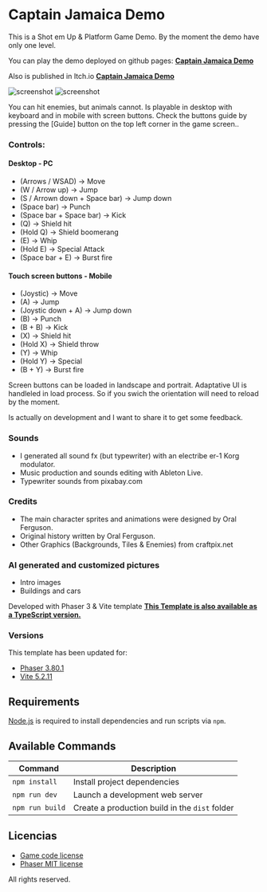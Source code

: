 # Captain Jamaica Demo

This is a Shot em Up & Platform Game Demo.
By the moment the demo have only one level.

You can play the demo deployed on github pages:
**[Captain Jamaica Demo](https://alanreibel.github.io/captain-jamaica/)**

Also is published in Itch.io
**[Captain Jamaica Demo](https://alanreibel.itch.io/captain-jamaica-demo)**

![screenshot](https://img.itch.zone/aW1hZ2UvMjg2Njk1Ni8xNzE0MDAyMS5wbmc=/original/Memnfg.png)
![screenshot](https://img.itch.zone/aW1hZ2UvMjg2Njk1Ni8xNzE2MTUyOC5wbmc=/original/rcBMs8.png)

You can hit enemies, but animals cannot.
Is playable in desktop with keyboard and in mobile with screen buttons. 
Check the buttons guide by pressing the [Guide] button on the top left corner in the game screen..

### Controls:

#### Desktop - PC

- (Arrows / WSAD) -&gt; Move
- (W / Arrow up) -&gt; Jump 
- (S / Arrown down + Space bar) -&gt; Jump down
- (Space bar) -&gt; Punch
- (Space bar + Space bar) -&gt; Kick
- (Q) -&gt; Shield hit
- (Hold Q) -&gt; Shield boomerang
- (E) -&gt; Whip
- (Hold E) -&gt; Special Attack
- (Space bar + E) -&gt; Burst fire

#### Touch screen buttons - Mobile

- (Joystic) -&gt; Move
- (A) -&gt; Jump 
- (Joystic down + A) -&gt; Jump down
- (B) -&gt; Punch 
- (B + B) -&gt; Kick
- (X) -&gt; Shield hit 
- (Hold X) -&gt; Shield throw 
- (Y) -&gt; Whip 
- (Hold Y) -&gt; Special 
- (B + Y) -&gt; Burst fire

Screen buttons can be loaded in landscape and portrait. Adaptative UI is handleled in load process.
So if you swich the orientation will need to reload by the moment.

Is actually on development and I want to share it to get some feedback.

### Sounds

- I generated all sound fx (but typewriter) with an electribe er-1 Korg modulator. 
- Music production and sounds editing with Ableton Live.
- Typewriter sounds from pixabay.com

### Credits

- The main character sprites and animations were designed by Oral Ferguson.
- Original history written by Oral Ferguson.
- Other Graphics (Backgrounds, Tiles & Enemies) from craftpix.net

### AI generated and customized pictures
- Intro images
- Buildings and cars


Developed with Phaser 3 & Vite template
**[This Template is also available as a TypeScript version.](https://github.com/phaserjs/template-vite-ts)**

### Versions

This template has been updated for:

- [Phaser 3.80.1](https://github.com/phaserjs/phaser)
- [Vite 5.2.11](https://github.com/vitejs/vite)

## Requirements

[Node.js](https://nodejs.org) is required to install dependencies and run scripts via `npm`.

## Available Commands

| Command | Description |
|---------|-------------|
| `npm install` | Install project dependencies |
| `npm run dev` | Launch a development web server |
| `npm run build` | Create a production build in the `dist` folder |


## Licencias

- [Game code license](./licenses/GAME-LICENSE)
- [Phaser MIT license](./licenses/PHASER-LICENSE)

All rights reserved.
